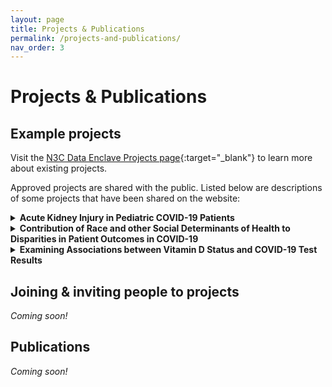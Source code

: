 ```yaml
---
layout: page
title: Projects & Publications
permalink: /projects-and-publications/
nav_order: 3
---
```


# Projects & Publications

## Example projects
Visit the [N3C Data Enclave Projects page](https://covid.cd2h.org/enclave_projects){:target="_blank"} to learn more about existing projects.

Approved projects are shared with the public. Listed below are descriptions of some projects that have been shared on the website:

<details>
  <summary><strong>Acute Kidney Injury in Pediatric COVID-19 Patients</strong></summary>

  <br>
  <i>Adult patients with COVID-19 have a high incidence of acute kidney injury (AKI). The cause of AKI is multifactorial and is hypothesized to include direct viral injury and inflammation of the kidneys, pre-existing conditions conferring a higher risk, and treatment sequelae such as nephrotoxic medications. The purpose of this study is to better characterize acute kidney injury in pediatric patients (< 18 years old) with and without COVID-19. Specifically we request Level 2 (de-identified) data to ask the following questions: 1) What is the incidence of AKI among pediatric patients, both with and without COVID-19; 2) What risk factors predict the development of AKI in pediatric COVID-19 patients; 3) What are the outcomes of patients with and without AKI; 4) What is the time-course of AKI resolution; and 5) How are treatments, including medication and technology (e.g. CRRT or ECMO) associated with AKI progression or resolution. These final three questions will stratify AKI by KDIGO severity criteria.</i>
  <br>
  <br>
  <strong>Lead Investigator: ADAM DZIORNY</strong>
  <br>
  <strong>Accessing Institution: University of Rochester</strong>
</details>

<details>
  <summary><strong>Contribution of Race and other Social Determinants of Health to Disparities in Patient Outcomes in COVID-19</strong></summary>

  <br>
  <i>As the COVID-19 pandemic has progressed and increasing data has become available on patient outcomes, a striking pattern has emerged: Black and Hispanic Americans exhibit disproportionately high rates of positive diagnoses, hospitalizations, and deaths. These disparities, which have been demonstrated across the country, have generated significant concern. Numerous hypotheses have been proposed to explain them, addressing a wide range of topics from individual physiology to unequal access to care, but they remain incompletely understood. We aim to use the N3C Limited Data Set to better characterize these disparities and to investigate how various patient- and community-level factors may be contributing to them.</i>
  <br>
  <br>
  <strong>Lead Investigator: Xuan Han</strong>
  <br>
  <strong>Accessing Institution: University of Chicago</strong>
</details>

<details>
  <summary><strong>Examining Associations between Vitamin D Status and COVID-19 Test Results</strong></summary>

  <br>
  <i>There is strong evidence from pre-COVID-19 data that vitamin D treatment decreases the incidence of viral respiratory tract infection, especially in vitamin D deficiency. Initial analysis indicates that vitamin D might also protect against COVID-19, but additional studies are urgently needed, ideally using large multi-site datasets. Our objective is to examine whether vitamin D status, reflecting vitamin D levels and treatment, is associated with COVID-19 test results among data in the National COVID Cohort Collaborative (N3C) enclave, and to submit findings for peer review by October 31, 2020. We will examine whether a patient?s most recent vitamin D status before COVID-19 testing is associated with their first COVID-19 test result with the use of multi-variable statistical models that mitigate potential confounding. This work will attempt to replicate our initial smaller-sample, single-site findings of associations between vitamin D status and COVID-19 test results, published in JAMA Network Open on September 3, 2020 (Meltzer et al. 2020). If we do not find similar results to our earlier analysis, we will seek to understand the reasons for different findings. If we do find similar results to our earlier analysis, it would increase confidence in our earlier findings to inform current decision making and provide further support for robust prospective studies.</i>
  <br>
  <br>
  <strong>Lead Investigator: Thomas Best</strong>
  <br>
  <strong>Accessing Institution: University of Chicago</strong>
</details>

## Joining & inviting people to projects
*Coming soon!*

## Publications
*Coming soon!*
